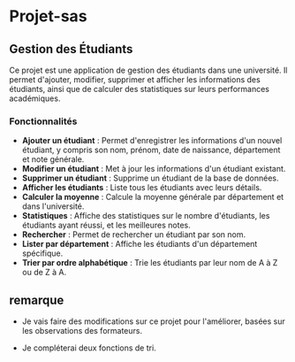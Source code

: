 # Projet-sas 
## Gestion des Étudiants

Ce projet est une application de gestion des étudiants dans une université. Il permet d'ajouter, modifier, supprimer et afficher les informations des étudiants, ainsi que de calculer des statistiques sur leurs performances académiques.

### Fonctionnalités

- **Ajouter un étudiant** : Permet d'enregistrer les informations d'un nouvel étudiant, y compris son nom, prénom, date de naissance, département et note générale.
- **Modifier un étudiant** : Met à jour les informations d'un étudiant existant.
- **Supprimer un étudiant** : Supprime un étudiant de la base de données.
- **Afficher les étudiants** : Liste tous les étudiants avec leurs détails.
- **Calculer la moyenne** : Calcule la moyenne générale par département et dans l'université.
- **Statistiques** : Affiche des statistiques sur le nombre d'étudiants, les étudiants ayant réussi, et les meilleures notes.
- **Rechercher** : Permet de rechercher un étudiant par son nom.
- **Lister par département** : Affiche les étudiants d'un département spécifique.
- **Trier par ordre alphabétique** : Trie les étudiants par leur nom de A à Z ou de Z à A.


## remarque 
- Je vais faire des modifications sur ce projet pour l'améliorer,      basées sur les observations des formateurs.

- Je compléterai deux fonctions de tri.